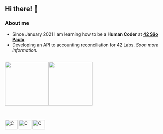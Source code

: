 ## Hi there! 👋

### About me

- Since January 2021 I am learning how to be a **Human Coder** at [**42 São Paulo**](https://www.42sp.org.br/).
- Developing an API to accounting reconciliation for 42 Labs. *Soon more information.*

##

<div style="display: flex;" align="center">
  <img height="140em" src="https://github-readme-stats.vercel.app/api?username=aalcara&count_private=true&show_icons=true&theme=gotham"/>
  <img height="140em" src="https://github-readme-stats.vercel.app/api/top-langs/?username=aalcara&langs_count=15&layout=compact&hide=roff,perl&theme=gotham"/>
</div>


##

<div style="display: inline_block"><br>
  <img align="center" alt="C" height="30" width="40" src="https://cdn.jsdelivr.net/gh/devicons/devicon/icons/c/c-original.svg">
  <img align="center" alt="C" height="30" width="40" src="https://cdn.jsdelivr.net/gh/devicons/devicon/icons/bash/bash-original.svg">
  <img align="center" alt="C" height="30" width="40" src="https://cdn.jsdelivr.net/gh/devicons/devicon/icons/java/java-original.svg">
</div>

<!--
**aalcara/aalcara** is a ✨ _special_ ✨ repository because its `README.md` (this file) appears on your GitHub profile.

Here are some ideas to get you started:

- 🔭 I’m currently working on ...
- 🌱 I’m currently learning ...
- 👯 I’m looking to collaborate on ...
- 🤔 I’m looking for help with ...
- 💬 Ask me about ...
- 📫 How to reach me: ...
- 😄 Pronouns: ...
- ⚡ Fun fact: ...
-->
